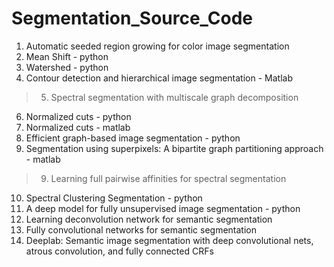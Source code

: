 # Segmentation_Source_Code

1. Automatic seeded region growing for color image segmentation
2. Mean Shift - python
3. Watershed - python
4. Contour detection and hierarchical image segmentation - Matlab
> 5. Spectral segmentation with multiscale graph decomposition
6. Normalized cuts - python
6. Normalized cuts - matlab
7. Efficient graph-based image segmentation - python
8. Segmentation using superpixels: A bipartite graph partitioning approach - matlab
> 9. Learning full pairwise affinities for spectral segmentation
10. Spectral Clustering Segmentation - python
11. A deep model for fully unsupervised image segmentation - python
12. Learning deconvolution network for semantic segmentation
13. Fully convolutional networks for semantic segmentation
14. Deeplab: Semantic image segmentation with deep convolutional nets, atrous convolution, and fully connected CRFs